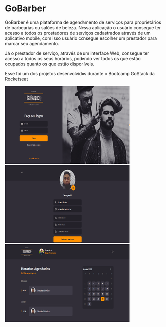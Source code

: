 # GoBarber
GoBarber é uma plataforma de agendamento de serviços para proprietários de barbearias ou salões de beleza. Nessa aplicação o usuário consegue ter acesso a todos os prostadores de serviços cadastrados através de um aplicativo mobile, com isso usuário consegue escolher um prestador para marcar seu agendamento.

Já o prestador de serviço, através de um interface Web, consegue ter acesso a todos os seus horários, podendo ver todos os que estão ocupados quanto os que estão disponíveis.

Esse foi um dos projetos desenvolvidos durante o Bootcamp GoStack da Rocketseat

<div>
  <img width=400 height=250 src="src/assets/go1.png" />
  <img width=400 height=250 src="src/assets/go2.png" />
  <img width=400 height=250 src="src/assets/go3.png" />
</div>
